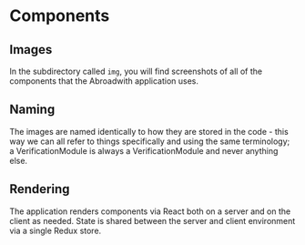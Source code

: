 # Components

## Images

In the subdirectory called `img`, you will find screenshots of all of the components that the Abroadwith application uses.

## Naming

The images are named identically to how they are stored in the code - this way we can all refer to things specifically
and using the same terminology; a VerificationModule is always a VerificationModule and never anything else.

## Rendering

The application renders components via React both on a server and on the client as needed.
State is shared between the server and client environment via a single Redux store.
